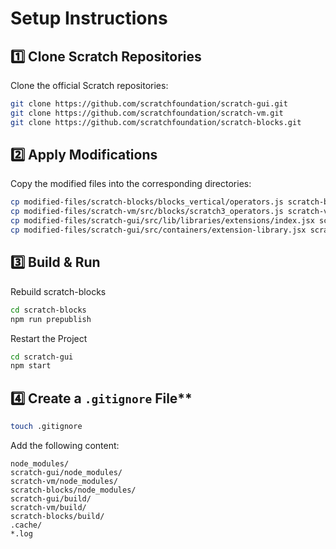 # Setup Instructions

## 1️⃣ Clone Scratch Repositories
Clone the official Scratch repositories:

```bash
git clone https://github.com/scratchfoundation/scratch-gui.git
git clone https://github.com/scratchfoundation/scratch-vm.git
git clone https://github.com/scratchfoundation/scratch-blocks.git
```

## 2️⃣ Apply Modifications
Copy the modified files into the corresponding directories:

```bash
cp modified-files/scratch-blocks/blocks_vertical/operators.js scratch-blocks/blocks_vertical/
cp modified-files/scratch-vm/src/blocks/scratch3_operators.js scratch-vm/src/blocks/
cp modified-files/scratch-gui/src/lib/libraries/extensions/index.jsx scratch-gui/src/lib/libraries/extensions/
cp modified-files/scratch-gui/src/containers/extension-library.jsx scratch-gui/src/containers/
```
## 3️⃣ Build & Run
Rebuild scratch-blocks

```bash
cd scratch-blocks
npm run prepublish
```

Restart the Project

```bash
cd scratch-gui
npm start
```

## 4️⃣ Create a `.gitignore` File**
```bash
touch .gitignore
```

Add the following content:
```
node_modules/
scratch-gui/node_modules/
scratch-vm/node_modules/
scratch-blocks/node_modules/
scratch-gui/build/
scratch-vm/build/
scratch-blocks/build/
.cache/
*.log
```


